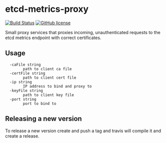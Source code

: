 # etcd-metrics-proxy

[![Build Status](https://travis-ci.org/syseleven/etcd-metrics-proxy.svg?branch=master)](https://travis-ci.org/syseleven/etcd-metrics-proxy)
[![GitHub license](https://img.shields.io/github/license/syseleven/etcd-metrics-proxy.svg)](https://github.com/syseleven/etcd-metrics-proxy/blob/master/LICENSE)

Small proxy services that proxies incoming, unauthenticated requests to the etcd metrics endpoint with correct certificates.

## Usage

```
  -caFile string
    	path to client ca file
  -certFile string
    	path to client cert file
  -ip string
    	IP address to bind and proxy to
  -keyFile string
    	path to client key file
  -port string
    	port to bind to 	
```

## Releasing a new version

To release a new version create and push a tag and travis will compile it and create a release.
